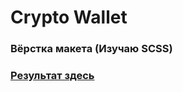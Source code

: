 # Crypto Wallet

### Вёрстка макета (Изучаю SCSS)

### [Результат здесь](https://perecmc.github.io/Crypto_Wallet/)
